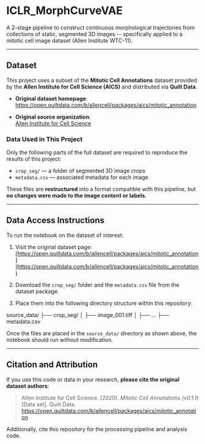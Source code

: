 # ICLR_MorphCurveVAE

A 2-stage pipeline to construct continuous morphological trajectories from collections of static, segmented 3D images -- specifically applied to a mitotic cell image dataset (Allen Institute WTC-11).

---

## Dataset

This project uses a subset of the **Mitotic Cell Annotations** dataset provided by the **Allen Institute for Cell Science (AICS)** and distributed via **Quilt Data**.

- **Original dataset homepage**:  
  https://open.quiltdata.com/b/allencell/packages/aics/mitotic_annotation

- **Original source organization**:  
  [Allen Institute for Cell Science](https://www.allencell.org/)

### Data Used in This Project

Only the following parts of the full dataset are required to reproduce the results of this project:

- `crop_seg/` — a folder of segmented 3D image crops
- `metadata.csv` — associated metadata for each image

These files are **restructured** into a format compatible with this pipeline, but **no changes were made to the image content or labels**.

---

## Data Access Instructions

To run the notebook on the dataset of interest:

1. Visit the original dataset page:  
   [https://open.quiltdata.com/b/allencell/packages/aics/mitotic_annotation](https://open.quiltdata.com/b/allencell/packages/aics/mitotic_annotation)

2. Download the `crop_seg/` folder and the `metadata.csv` file from the dataset package.

3. Place them into the following directory structure within this repository:

source_data/
├── crop_seg/
│ ├── image_001.tiff
│ ├── ...
├── metadata.csv

Once the files are placed in the `source_data/` directory as shown above, the notebook should run without modification.

---

## Citation and Attribution

If you use this code or data in your research, **please cite the original dataset authors**:

> Allen Institute for Cell Science. (2020). *Mitotic Cell Annotations (v0.1.1)* [Data set]. Quilt Data. https://open.quiltdata.com/b/allencell/packages/aics/mitotic_annotation

Additionally, cite this repository for the processing pipeline and analysis code.

